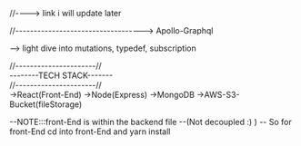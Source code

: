 //---->
link i will update later

//----------------------------------->
Apollo-Graphql

--> light dive into mutations, typedef, subscription

//----------------------//<br/>
--------TECH STACK-------<br/>
//----------------------//<br/>
->React(Front-End)
->Node(Express) 
->MongoDB 
->AWS-S3-Bucket(fileStorage)

--NOTE:::front-End is within the backend file --(Not decoupled :) )
-- So for front-End cd into front-End and yarn install